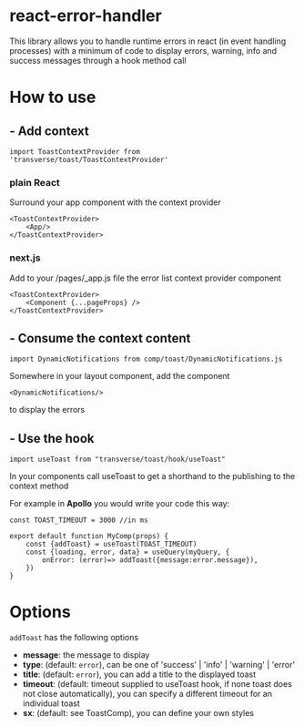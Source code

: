 # react-error-handler
This library allows you to handle runtime errors in react (in event handling processes) with a minimum of code to display errors, warning, info and success messages through a hook method call

# How to use #
## - Add context
`import ToastContextProvider from 'transverse/toast/ToastContextProvider'`
### plain React ###

Surround your app component with the context provider
```
<ToastContextProvider>
    <App/>
</ToastContextProvider>
```

### next.js ###
Add  to your /pages/_app.js file the error list context provider component
```
<ToastContextProvider>
    <Component {...pageProps} />
</ToastContextProvider>
```

## - Consume the context content ##
`import DynamicNotifications from comp/toast/DynamicNotifications.js`

Somewhere in your layout component, add the component

`<DynamicNotifications/>`

to display the errors

## - Use the hook ##
`import useToast from "transverse/toast/hook/useToast"`

In your components call useToast to get a shorthand to the publishing to the context method

For example in **Apollo** you would write your code this way:
```
const TOAST_TIMEOUT = 3000 //in ms

export default function MyComp(props) {
    const {addToast} = useToast(TOAST_TIMEOUT)
    const {loading, error, data} = useQuery(myQuery, {
        onError: (error)=> addToast({message:error.message}),
    })
}
```

# Options #
`addToast` has the following options

  - **message**: the message to display
  - **type**: (default: `error`), can be one of 'success' | 'info' | 'warning' | 'error'
  - **title**: (default: `error`), you can add a title to the displayed toast
  - **timeout**: (default: timeout supplied to useToast hook, if none toast does not close automatically), you can specify a different timeout for an individual toast
  - **sx**: (default: see ToastComp), you can define your own styles